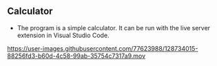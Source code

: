 ## Calculator
- The program is a simple calculator. It can be run with the live server extension in Visual Studio Code.


https://user-images.githubusercontent.com/77623988/128734015-88256fd3-b60d-4c58-99ab-35754c7317a9.mov


